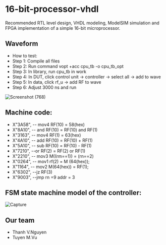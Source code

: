 # 16-bit-processor-vhdl
   Recommended RTL level design, VHDL modeling, ModelSIM simulation and FPGA implementation of a simple 16-bit microprocessor. 

## Waveform
* How to test:
* Step 1: Compile all files
* Step 2: Run command vopt +acc cpu_tb -o cpu_tb_opt
* Step 3: In library, run cpu_tb in work
* Step 4: In DUT, click control unit -> controller -> select all -> add to wave
* Step 5: In data, click rf_u -> add RF to wave
* Step 6: Adjust 3000 ns and run

![Screenshot (768)](https://user-images.githubusercontent.com/81580234/150943877-0f37e0f9-d795-4963-a04f-9922df2a1a2b.png)

## Machine code:
  * X"3A58",   -- mov4 RF(10) = 58(hex)
  * X"8A10",   -- and RF(10) = RF(10) and RF(1)
  * X"3163",	-- mov4 RF(1) = 63(hex) 
  * X"4A10",    -- add RF(10) = RF(10) + RF(1)
  * X"5A10",   -- sub RF(10) = RF(10) - RF(1)
  * X"7210",    --or RF(2) = RF(2) or RF(1)
  * X"2210",   -- mov3 M((rm==1)) = (rn==2)  
  * X"0264",   -- mov1 rf(2) = M (64(hex));   
  * X"1164",   -- mov2 M(64(hex)) = RF(1);  
  * X"6302",   --jz RF(3) 
  * X"9003",   --jmp rn =9  addr = 3 

## FSM state machine model of the controller:

![Capture](https://user-images.githubusercontent.com/81580234/151125168-e683a38e-489b-4e2a-8d62-3453b8f253ac.PNG)

## Our team
* Thanh V.Nguyen
* Tuyen M.Vu

